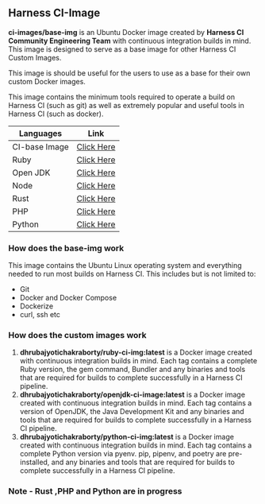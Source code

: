 ## Harness CI-Image

**ci-images/base-img** is an Ubuntu Docker image created by **Harness CI Community Engineering Team** with continuous integration builds in mind. This image is designed to serve as a base image for other Harness CI Custom Images.

This image is should be useful for the users to use as a base for their own custom Docker images.

This image contains the minimum tools required to operate a build on Harness CI (such as git) as well as extremely popular and useful tools in Harness CI (such as docker).

| Languages | Link |
| --- | --- |
|CI-base Image| [Click Here](https://github.com/krishi0408/harness-ci-image/blob/main/base-image/22.04/Dockerfile) 
|Ruby|[Click Here](https://github.com/krishi0408/harness-ci-image/blob/main/custom-images/ruby/Dockerfile) |
|Open JDK| [Click Here](https://github.com/krishi0408/harness-ci-image/blob/main/custom-images/openjdk/Dockerfile) |
|Node| [Click Here](https://github.com/krishi0408/harness-ci-image/blob/main/custom-images/node/Dockerfile) 
|Rust| [Click Here](https://github.com/krishi0408/harness-ci-image/blob/main/custom-images/rust/Dockerfile) |
|PHP| [Click Here](https://github.com/krishi0408/harness-ci-image/blob/main/custom-images/php/Dockerfile) |
|Python| [Click Here](https://github.com/krishi0408/harness-ci-image/blob/main/custom-images/python/Dockerfile) |

### How does the base-img work
This image contains the Ubuntu Linux operating system and everything needed to run most builds on Harness CI. This includes but is not limited to:
- Git
- Docker and Docker Compose
- Dockerize
- curl, ssh etc
### How does the custom images work
1. **dhrubajyotichakraborty/ruby-ci-img:latest** is a Docker image created with continuous integration builds in mind. Each tag contains a complete Ruby version, the gem command, Bundler and any binaries and tools that are required for builds to complete successfully in a Harness CI pipeline.
2. **dhrubajyotichakraborty/openjdk-ci-image:latest** is a Docker image created with continuous integration builds in mind. Each tag contains a version of OpenJDK, the Java Development Kit and any binaries and tools that are required for builds to complete successfully in a Harness CI pipeline.
3. **dhrubajyotichakraborty/python-ci-img:latest** is a Docker image created with continuous integration builds in mind. Each tag contains a complete Python version via pyenv. pip, pipenv, and poetry are pre-installed, and any binaries and tools that are required for builds to complete successfully in a Harness CI pipeline.
### Note - Rust ,PHP and Python are in progress
